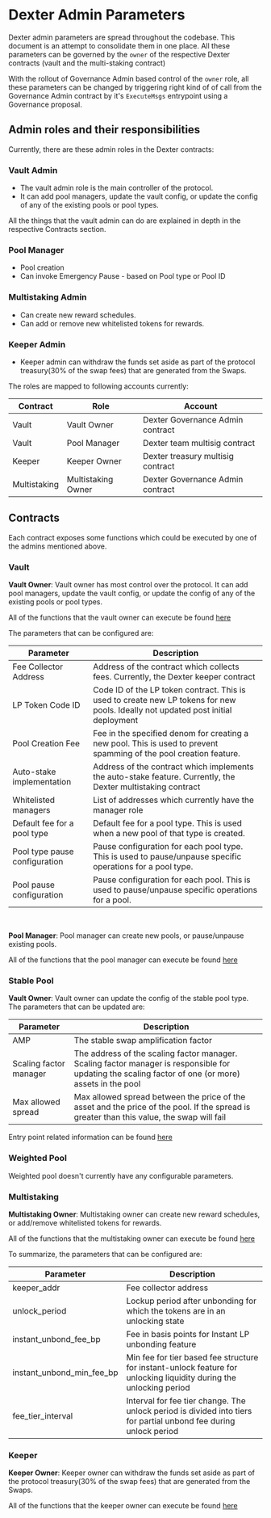 # Dexter Admin Parameters

Dexter admin parameters are spread throughout the codebase. This document is an attempt to consolidate them in one place. All these parameters can be governed by the `owner` of the respective Dexter contracts (vault and the multi-staking contract)

With the rollout of Governance Admin based control of the `owner` role, all these parameters can be changed by triggering right kind of of call from the Governance Admin contract by it's `ExecuteMsgs` entrypoint using a Governance proposal.

## Admin roles and their responsibilities

Currently, there are these admin roles in the Dexter contracts:

### Vault Admin 
- The vault admin role is the main controller of the protocol. 
- It can add pool managers, update the vault config, or update the config of  any of the existing pools or pool types. 

All the things that the vault admin can do are explained in depth in the respective Contracts section.

### Pool Manager
- Pool creation
- Can invoke Emergency Pause - based on Pool type or Pool ID

### Multistaking Admin
- Can create new reward schedules.
- Can add or remove new whitelisted tokens for rewards.

### Keeper Admin
- Keeper admin can withdraw the funds set aside as part of the protocol treasury(30% of the swap fees)  that are generated from the Swaps.


The roles are mapped to following accounts currently:

| Contract | Role | Account |
| --- | --- | --- |
| Vault | Vault Owner | Dexter Governance Admin contract |
| Vault | Pool Manager | Dexter team multisig contract |
| Keeper | Keeper Owner | Dexter treasury multisig contract |
| Multistaking | Multistaking Owner | Dexter Governance Admin contract |

## Contracts

Each contract exposes some functions which could be executed by one of the admins mentioned above.

### Vault

**Vault Owner**: Vault owner has most control over the protocol. It can add pool managers, update the vault config, or update the config of any of the existing pools or pool types. 

All of the functions that the vault owner can execute be found [here](<LINK TO VAULT DOC>)

The parameters that can be configured are:

| Parameter | Description |
| --- | --- |
| Fee Collector Address | Address of the contract which collects fees. Currently, the Dexter keeper contract |
| LP Token Code ID | Code ID of the LP token contract. This is used to create new LP tokens for new pools. Ideally not updated post initial deployment |
| Pool Creation Fee | Fee in the specified denom for creating a new pool. This is used to prevent spamming of the pool creation feature. |
| Auto-stake implementation | Address of the contract which implements the auto-stake feature. Currently, the Dexter multistaking contract |
| Whitelisted managers | List of addresses which currently have the manager role |
| Default fee for a pool type | Default fee for a pool type. This is used when a new pool of that type is created. |
| Pool type pause configuration | Pause configuration for each pool type. This is used to pause/unpause specific operations for a pool type. |
| Pool pause configuration | Pause configuration for each pool. This is used to pause/unpause specific operations for a pool. |

<br>

**Pool Manager**: Pool manager can create new pools, or pause/unpause existing pools.

All of the functions that the pool manager can execute be found [here](<LINK TO POOL MANAGER DOC>)

### Stable Pool

**Vault Owner**: Vault owner can update the config of the stable pool type. The parameters that can be updated are:

| Parameter | Description |
| --- | --- |
| AMP | The stable swap amplification factor |
| Scaling factor manager | The address of the scaling factor manager. Scaling factor manager is responsible for updating the scaling factor of one (or more) assets in the pool |
| Max allowed spread | Max allowed spread between the price of the asset and the price of the pool. If the spread is greater than this value, the swap will fail |

Entry point related information can be found [here](<LINK TO STABLE POOL DOC>)

### Weighted Pool

Weighted pool doesn't currently have any configurable parameters.

### Multistaking

**Multistaking Owner**: Multistaking owner can create new reward schedules, or add/remove whitelisted tokens for rewards. 

All of the functions that the multistaking owner can execute be found [here](<LINK TO MULTISTAKING DOC>)

To summarize, the parameters that can be configured are:

| Parameter | Description |
| --- | --- |
| keeper_addr | Fee collector address |
| unlock_period | Lockup period after unbonding for which the tokens are in an unlocking state |
| instant_unbond_fee_bp | Fee in basis points for Instant LP unbonding feature |
| instant_unbond_min_fee_bp | Min fee for tier based fee structure for instant-unlock feature for unlocking liquidity during the unlocking period |
| fee_tier_interval | Interval for fee tier change. The unlock period is divided into tiers for partial unbond fee during unlock period |



### Keeper 

**Keeper Owner**: Keeper owner can withdraw the funds set aside as part of the protocol treasury(30% of the swap fees)  that are generated from the Swaps.

All of the functions that the keeper owner can execute be found [here](<LINK TO KEEPER DOC>)



